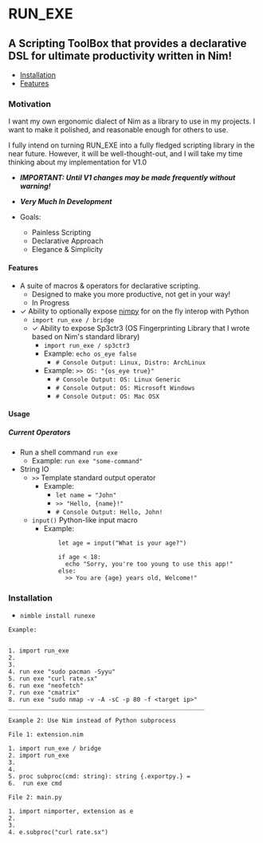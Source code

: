 # RUN_EXE


## A Scripting ToolBox that provides a declarative DSL for ultimate productivity written in Nim!

- [Installation](#installation)
- [Features](#features)



### Motivation
I want my own ergonomic dialect of Nim as a library to use in my projects.
I want to make it polished, and reasonable enough for others to use.

I fully intend on turning RUN_EXE into a fully fledged scripting library in the near future.
However, it will be well-thought-out, and I will take my time thinking about my implementation for V1.0

  - ***IMPORTANT: Until V1 changes may be made frequently without warning!***

  - ***Very Much In Development***
  

  - Goals:
    - Painless Scripting 
    - Declarative Approach 
    - Elegance & Simplicity

  
#### Features
- A suite of macros & operators for declarative scripting.
     - Designed to make you more productive, not get in your way!
     - In Progress
- ✓ Ability to optionally expose [nimpy](https://github.com/yglukhov/nimpy) for on the fly interop with Python 
  - ```import run_exe / bridge``` 
  - ✓ Ability to expose Sp3ctr3 (OS Fingerprinting Library that I wrote based on Nim's standard library)
       - ```import run_exe / sp3ctr3```
     - Example: `echo os_eye false` 
       - `# Console Output: Linux, Distro: ArchLinux`
     - Example: `>> OS: "{os_eye true}"` 
       - `# Console Output: OS: Linux Generic`
       - `# Console Output: OS: Microsoft Windows`
       - `# Console Output: OS: Mac OSX`



#### Usage


##### Current Operators


- Run a shell command `run exe` 
    - Example: `run exe "some-command"`
- String IO
  - `>>` Template standard output operator
    - Example: 
        - `let name = "John"`
        - `>> "Hello, {name}!"` 
        - `# Console Output: Hello, John!`
  - `input()` Python-like input macro
    - Example: 
      ```
          let age = input("What is your age?")
    
          if age < 18:
            echo "Sorry, you're too young to use this app!"
          else:
            >> You are {age} years old, Welcome!"
      ```

### Installation

- `nimble install runexe`


```
Example:


1. import run_exe
2.
3.
4. run exe "sudo pacman -Syyu"
5. run exe "curl rate.sx"
6. run exe "neofetch"
7. run exe "cmatrix"
8. run exe "sudo nmap -v -A -sC -p 80 -f <target ip>"
_______________________________________________________

Example 2: Use Nim instead of Python subprocess

File 1: extension.nim

1. import run_exe / bridge
2. import run_exe
3.
4. 
5. proc subproc(cmd: string): string {.exportpy.} =
6.  run exe cmd

File 2: main.py

1. import nimporter, extension as e
2.
3.
4. e.subproc("curl rate.sx")
```